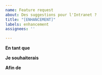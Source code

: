 ```yaml
---
name: Feature request
about: Des suggestions pour l'Intranet ?
title: "[ENHANCEMENT]"
labels: enhancement
assignees: ''

---
```


**__En tant que__** 

**__Je souhaiterais__** 

**__Afin de__**
